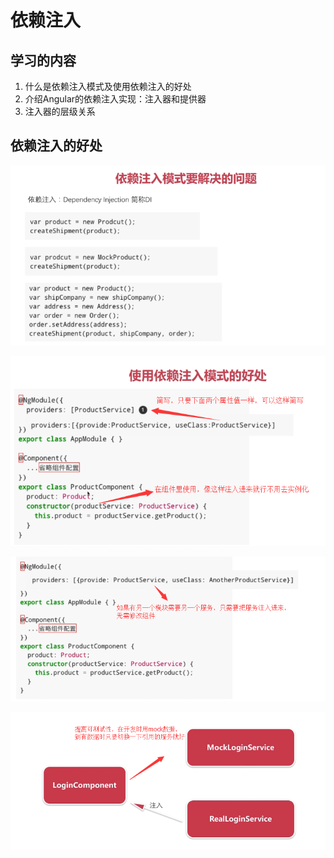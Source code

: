 
# 依赖注入
## 学习的内容
1. 什么是依赖注入模式及使用依赖注入的好处
2. 介绍Angular的依赖注入实现：注入器和提供器
3. 注入器的层级关系
## 依赖注入的好处
![image](./img/server1.png)

![image](./img/server2.png)

![image](./img/server3.png)

![image](./img/server4.png)
